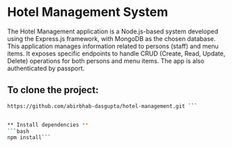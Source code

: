 # Hotel Management  System

The Hotel Management application is a Node.js-based system developed using the Express.js framework, with MongoDB as the chosen database. This application manages information related to persons (staff) and menu items. It exposes specific endpoints to handle CRUD (Create, Read, Update, Delete) operations for both persons and menu items.
The app is also authenticated by passport.


## To clone the project:
``` bash
https://github.com/abirbhab-dasgupta/hotel-management.git ```


** Install dependencies **
```bash
npm install```